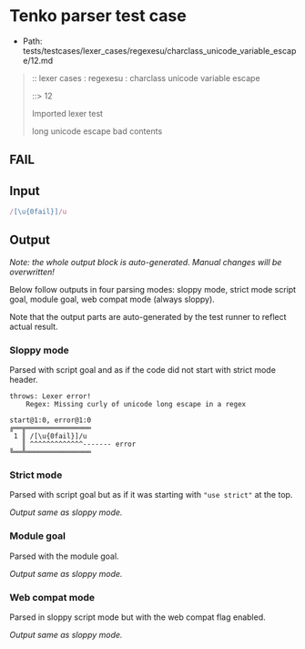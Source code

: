 # Tenko parser test case

- Path: tests/testcases/lexer_cases/regexesu/charclass_unicode_variable_escape/12.md

> :: lexer cases : regexesu : charclass unicode variable escape
>
> ::> 12
>
> Imported lexer test
>
> long unicode escape bad contents

## FAIL

## Input

`````js
/[\u{0fail}]/u
`````

## Output

_Note: the whole output block is auto-generated. Manual changes will be overwritten!_

Below follow outputs in four parsing modes: sloppy mode, strict mode script goal, module goal, web compat mode (always sloppy).

Note that the output parts are auto-generated by the test runner to reflect actual result.

### Sloppy mode

Parsed with script goal and as if the code did not start with strict mode header.

`````
throws: Lexer error!
    Regex: Missing curly of unicode long escape in a regex

start@1:0, error@1:0
╔══╦════════════════
 1 ║ /[\u{0fail}]/u
   ║ ^^^^^^^^^^^^^------- error
╚══╩════════════════

`````

### Strict mode

Parsed with script goal but as if it was starting with `"use strict"` at the top.

_Output same as sloppy mode._

### Module goal

Parsed with the module goal.

_Output same as sloppy mode._

### Web compat mode

Parsed in sloppy script mode but with the web compat flag enabled.

_Output same as sloppy mode._
